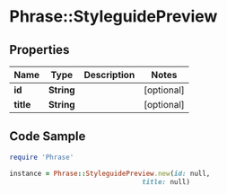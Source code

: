 # Phrase::StyleguidePreview

## Properties

Name | Type | Description | Notes
------------ | ------------- | ------------- | -------------
**id** | **String** |  | [optional] 
**title** | **String** |  | [optional] 

## Code Sample

```ruby
require 'Phrase'

instance = Phrase::StyleguidePreview.new(id: null,
                                 title: null)
```


